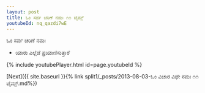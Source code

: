 ```yaml
---
layout: post
title: ಓಂ ಸರ್ವ ಚರಿಣೆ ನಮಃ ೧೧ ಟೈಮ್ಸ್
youtubeId: nq_qazdi7wE
---
```

 
 
 ಓಂ ಸರ್ವ ಚರಿಣೆ ನಮಃ  
 
 -  ಯಾರು ಎಲ್ಲೆಡೆ ಪ್ರಯಾಣಿಸುತ್ತಾರೆ 
 
  
 
  
 
 
 
 
 
 


{% include youtubePlayer.html id=page.youtubeId %}
 
[Next]({{ site.baseurl }}{% link  split1/_posts/2013-08-03-ಓಂ ವಿಚಾರ ವಿಧೇ ನಮಃ ೧೧ ಟೈಮ್ಸ್.md%})
 
